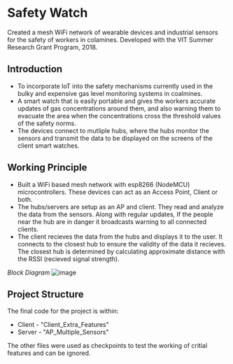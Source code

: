# Safety Watch

Created a mesh WiFi network of wearable devices and industrial sensors for the safety of workers in colamines.
Developed with the VIT Summer Research Grant Program, 2018.

## Introduction 

* To incorporate IoT into the safety mechanisms currently used in the bulky and expensive gas level monitoring systems in coalmines.
* A smart watch that is easily portable and gives the workers accurate updates of gas concentrations around them, and also warning them to evacuate the area when the concentrations cross the threshold values of the safety norms.
* The devices connect to mutliple hubs, where the hubs monitor the sensors and transmit the data to be displayed on the screens of the client smart watches.

## Working Principle

* Built a WiFi based mesh network with esp8266 (NodeMCU) microcontrollers. These devices can act as an Access Point, Client or both.
* The hubs/servers are setup as an AP and client. They read and analyze the data from the sensors. Along with regular updates, If the people near the hub are in danger it broadcasts warning to all connected clients. 
* The client recieves the data from the hubs and displays it to the user. It connects to the closest hub to ensure the validity of the data it recieves. The closest hub is determined by calculating approximate distance with the RSSI (recieved signal strength). 

*Block Diagram*
![image](https://user-images.githubusercontent.com/51409005/148349545-3d4125d2-0b57-4c64-9d0d-73d12ab320f7.png)

## Project Structure

The final code for the project is within:
* Client - "Client_Extra_Features"
* Server - "AP_Multiple_Sensors"

The other files were used as checkpoints to test the working of critial features and can be ignored.
